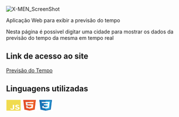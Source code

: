 ![X-MEN_ScreenShot](https://github.com/LucasRafaell/x-men/assets/99283985/9f6d377f-8238-46d9-95cc-4a441a82e083)
<p>Aplicação Web para exibir a previsão do tempo</p>
<p>Nesta página é possivel digitar uma cidade para mostrar os dados da previsão do tempo da mesma em tempo real</p>

## Link de acesso ao site

<a href="https://lucasrafaell.github.io/previsao-do-tempo/">Previsão do Tempo</a>

<div style="display: inline_block">

## Linguagens utilizadas

  <img align="center" alt="Js" height="30" width="40" src="https://raw.githubusercontent.com/devicons/devicon/master/icons/javascript/javascript-plain.svg">
  <img align="center" alt="HTML" height="30" width="40" src="https://raw.githubusercontent.com/devicons/devicon/master/icons/html5/html5-original.svg">
  <img align="center" alt="CSS" height="30" width="40" src="https://raw.githubusercontent.com/devicons/devicon/master/icons/css3/css3-original.svg">  

</div>

